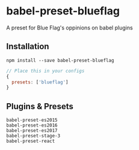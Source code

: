 # babel-preset-blueflag
A preset for Blue Flag's oppinions on babel plugins

## Installation

```
npm install --save babel-preset-blueflag
```

```js
// Place this in your configs
{
  presets: ['blueflag']
}

```

## Plugins & Presets
```
babel-preset-es2015
babel-preset-es2016
babel-preset-es2017
babel-preset-stage-3
babel-preset-react
 ```
